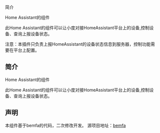 简介
 

Home Assistant的组件


此Home Assistant的组件可以让小度对接HomeAssistant平台上的设备,控制设备、查询上报设备状态。

注意：本插件只负责上报HomeAssistant的设备状态信息到服务器，控制功能需要在平台上配置。

## 简介


Home Assistant的组件

此Home Assistant的组件可以让小度对接HomeAssistant平台上的设备,控制设备、查询上报设备状态。

## 声明

本组件基于bemfa的代码，二次修改开发。
源项目地址：[bemfa](https://github.com/larry-wong/bemfa)